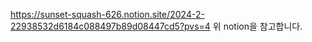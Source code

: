 https://sunset-squash-626.notion.site/2024-2-22938532d6184c088497b89d08447cd5?pvs=4
위 notion을 참고합니다.